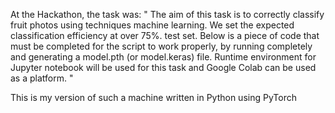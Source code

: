 At the Hackathon, the task was:
" The aim of this task is to correctly classify fruit photos using techniques
machine learning. We set the expected classification efficiency at over 75%.
test set. Below is a piece of code that must be completed for the script to work properly,
by running completely and generating a model.pth (or model.keras) file. Runtime environment for
Jupyter notebook will be used for this task and Google Colab can be used as a platform. "

This is my version of such a machine written in Python using PyTorch
